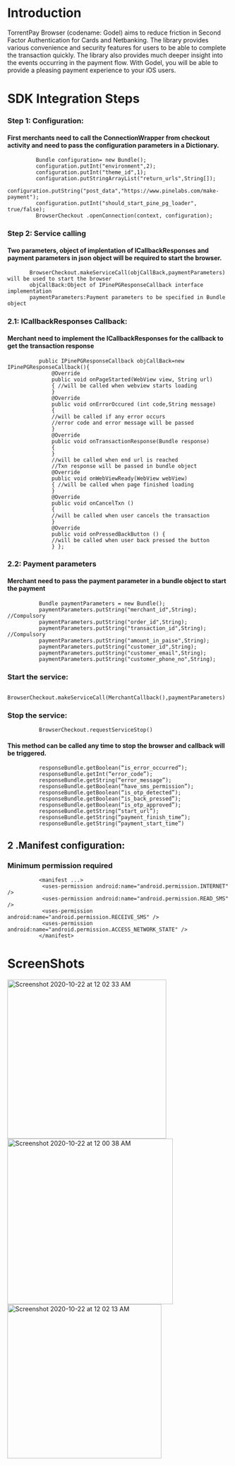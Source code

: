 # Introduction
TorrentPay Browser (codename: Godel) aims to reduce friction in Second Factor Authentication for Cards and Netbanking.
The library provides various convenience and security features for users to be able to complete the transaction quickly. The library also provides much deeper insight into the events occurring in the payment flow. With Godel, you will be able to provide a pleasing payment experience to your iOS users.

# SDK Integration Steps
  ### Step 1: Configuration:
   #### First merchants need to call the ConnectionWrapper from checkout activity and need to pass the configuration parameters in a Dictionary.
             Bundle configuration= new Bundle();
             configuration.putInt("environment",2);
             configuration.putInt("theme_id",1); 
             configuration.putStringArrayList("return_urls",String[]); 
             configuration.putString("post_data","https://www.pinelabs.com/make-payment"); 
             configuration.putInt("should_start_pine_pg_loader", true/false);
             BrowserCheckout .openConnection(context, configuration);

              
### Step 2: Service calling
#### Two parameters, object of implentation of ICallbackResponses and payment parameters in json object will be required to start the browser.
           BrowserCheckout.makeServiceCall(objCallBack,paymentParameters) will be used to start the browser 
           objCallBack:Object of IPinePGResponseCallback interface implementation 
           paymentParameters:Payment parameters to be specified in Bundle object
                  
### 2.1: ICallbackResponses Callback:
  #### Merchant need to implement the ICallbackResponses for the callback to get the transaction response
              public IPinePGResponseCallback objCallBack=new IPinePGResponseCallback(){
                  @Override
                  public void onPageStarted(WebView view, String url) 
                  { //will be called when webview starts loading
                  }
                  @Override
                  public void onErrorOccured (int code,String message) 
                  {
                  //will be called if any error occurs
                  //error code and error message will be passed
                  }
                  @Override
                  public void onTransactionResponse(Bundle response) 
                  {
                  }
                  //will be called when end url is reached
                  //Txn response will be passed in bundle object
                  @Override
                  public void onWebViewReady(WebView webView) 
                  { //will be called when page finished loading
                  }
                  @Override
                  public void onCancelTxn () 
                  {
                  //will be called when user cancels the transaction
                  }
                  @Override
                  public void onPressedBackButton () {
                  //will be called when user back pressed the button
                  } };

                        
 ### 2.2: Payment parameters
#### Merchant need to pass the payment parameter in a bundle object to start the payment
              Bundle paymentParameters = new Bundle(); 
              paymentParameters.putString("merchant_id",String); //Compulsory 
              paymentParameters.putString("order_id",String); 
              paymentParameters.putString("transaction_id",String); //Compulsory 
              paymentParameters.putString("amount_in_paise",String); 
              paymentParameters.putString("customer_id",String); 
              paymentParameters.putString("customer_email",String); 
              paymentParameters.putString("customer_phone_no",String);
              
### Start the service:
              BrowserCheckout.makeServiceCall(MerchantCallback(),paymentParameters)
### Stop the service:
              BrowserCheckout.requestServiceStop()
              
#### This method can be called any time to stop the browser and callback will be triggered.
              responseBundle.getBoolean(“is_error_occurred”);
              responseBundle.getInt(“error_code”);
              responseBundle.getString(“error_message”);
              responseBundle.getBoolean(“have_sms_permission”);
              responseBundle.getBoolean(“is_otp_detected”);
              responseBundle.getBoolean(“is_back_pressed”);
              responseBundle.getBoolean(“is_otp_approved”);
              responseBundle.getString(“start_url”);
              responseBundle.getString(“payment_finish_time”);
              responseBundle.getString(“payment_start_time”)

## 2 .Manifest configuration:
### Minimum permission required
              <manifest ...>
               <uses-permission android:name="android.permission.INTERNET" />
               <uses-permission android:name="android.permission.READ_SMS" />
               <uses-permission android:name="android.permission.RECEIVE_SMS" />
               <uses-permission android:name="android.permission.ACCESS_NETWORK_STATE" />
              </manifest>
              
# ScreenShots

<img width="360" alt="Screenshot 2020-10-22 at 12 02 33 AM" src="https://user-images.githubusercontent.com/23396167/96767340-07e2fc00-13fa-11eb-8716-5a4e5be11da8.png"> <img width="375" alt="Screenshot 2020-10-22 at 12 00 38 AM" src="https://user-images.githubusercontent.com/23396167/96767534-48db1080-13fa-11eb-8d68-324aa2f322e6.png"> <img width="349" alt="Screenshot 2020-10-22 at 12 02 13 AM" src="https://user-images.githubusercontent.com/23396167/96767591-5a241d00-13fa-11eb-9051-8b9f692f0c6b.png">
